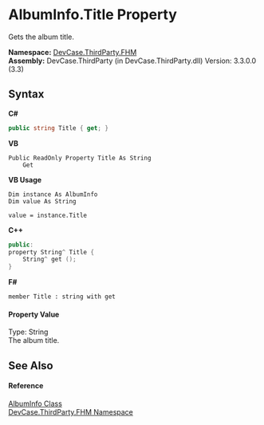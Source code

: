 # AlbumInfo.Title Property 
 

Gets the album title.

**Namespace:**&nbsp;<a href="N_DevCase_ThirdParty_FHM">DevCase.ThirdParty.FHM</a><br />**Assembly:**&nbsp;DevCase.ThirdParty (in DevCase.ThirdParty.dll) Version: 3.3.0.0 (3.3)

## Syntax

**C#**<br />
``` C#
public string Title { get; }
```

**VB**<br />
``` VB
Public ReadOnly Property Title As String
	Get
```

**VB Usage**<br />
``` VB Usage
Dim instance As AlbumInfo
Dim value As String

value = instance.Title

```

**C++**<br />
``` C++
public:
property String^ Title {
	String^ get ();
}
```

**F#**<br />
``` F#
member Title : string with get

```


#### Property Value
Type: String<br />The album title.

## See Also


#### Reference
<a href="T_DevCase_ThirdParty_FHM_AlbumInfo">AlbumInfo Class</a><br /><a href="N_DevCase_ThirdParty_FHM">DevCase.ThirdParty.FHM Namespace</a><br />